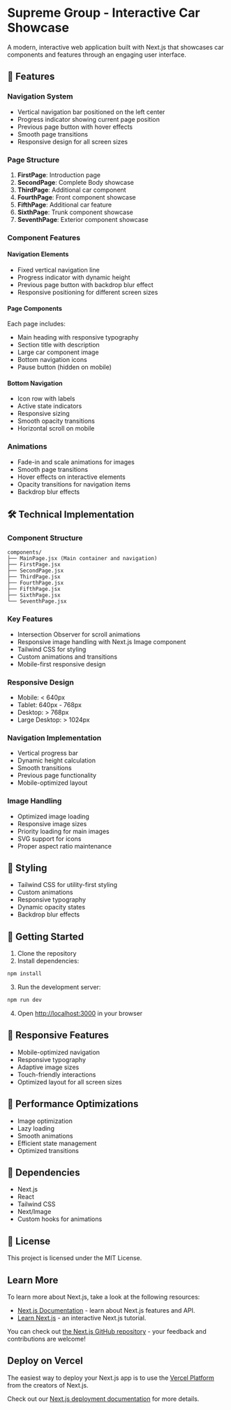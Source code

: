 # Supreme Group - Interactive Car Showcase

A modern, interactive web application built with Next.js that showcases car components and features through an engaging user interface.

## 🚀 Features

### Navigation System
- Vertical navigation bar positioned on the left center
- Progress indicator showing current page position
- Previous page button with hover effects
- Smooth page transitions
- Responsive design for all screen sizes

### Page Structure
1. **FirstPage**: Introduction page
2. **SecondPage**: Complete Body showcase
3. **ThirdPage**: Additional car component
4. **FourthPage**: Front component showcase
5. **FifthPage**: Additional car feature
6. **SixthPage**: Trunk component showcase
7. **SeventhPage**: Exterior component showcase

### Component Features

#### Navigation Elements
- Fixed vertical navigation line
- Progress indicator with dynamic height
- Previous page button with backdrop blur effect
- Responsive positioning for different screen sizes

#### Page Components
Each page includes:
- Main heading with responsive typography
- Section title with description
- Large car component image
- Bottom navigation icons
- Pause button (hidden on mobile)

#### Bottom Navigation
- Icon row with labels
- Active state indicators
- Responsive sizing
- Smooth opacity transitions
- Horizontal scroll on mobile

### Animations
- Fade-in and scale animations for images
- Smooth page transitions
- Hover effects on interactive elements
- Opacity transitions for navigation items
- Backdrop blur effects

## 🛠️ Technical Implementation

### Component Structure
```
components/
├── MainPage.jsx (Main container and navigation)
├── FirstPage.jsx
├── SecondPage.jsx
├── ThirdPage.jsx
├── FourthPage.jsx
├── FifthPage.jsx
├── SixthPage.jsx
└── SeventhPage.jsx
```

### Key Features
- Intersection Observer for scroll animations
- Responsive image handling with Next.js Image component
- Tailwind CSS for styling
- Custom animations and transitions
- Mobile-first responsive design

### Responsive Design
- Mobile: < 640px
- Tablet: 640px - 768px
- Desktop: > 768px
- Large Desktop: > 1024px

### Navigation Implementation
- Vertical progress bar
- Dynamic height calculation
- Smooth transitions
- Previous page functionality
- Mobile-optimized layout

### Image Handling
- Optimized image loading
- Responsive image sizes
- Priority loading for main images
- SVG support for icons
- Proper aspect ratio maintenance

## 🎨 Styling
- Tailwind CSS for utility-first styling
- Custom animations
- Responsive typography
- Dynamic opacity states
- Backdrop blur effects

## 🚀 Getting Started

1. Clone the repository
2. Install dependencies:
```bash
npm install
```

3. Run the development server:
```bash
npm run dev
```

4. Open [http://localhost:3000](http://localhost:3000) in your browser

## 📱 Responsive Features
- Mobile-optimized navigation
- Responsive typography
- Adaptive image sizes
- Touch-friendly interactions
- Optimized layout for all screen sizes

## 🎯 Performance Optimizations
- Image optimization
- Lazy loading
- Smooth animations
- Efficient state management
- Optimized transitions

## 🔧 Dependencies
- Next.js
- React
- Tailwind CSS
- Next/Image
- Custom hooks for animations

## 📄 License
This project is licensed under the MIT License.

## Learn More

To learn more about Next.js, take a look at the following resources:

- [Next.js Documentation](https://nextjs.org/docs) - learn about Next.js features and API.
- [Learn Next.js](https://nextjs.org/learn-pages-router) - an interactive Next.js tutorial.

You can check out [the Next.js GitHub repository](https://github.com/vercel/next.js) - your feedback and contributions are welcome!

## Deploy on Vercel

The easiest way to deploy your Next.js app is to use the [Vercel Platform](https://vercel.com/new?utm_medium=default-template&filter=next.js&utm_source=create-next-app&utm_campaign=create-next-app-readme) from the creators of Next.js.

Check out our [Next.js deployment documentation](https://nextjs.org/docs/pages/building-your-application/deploying) for more details.
